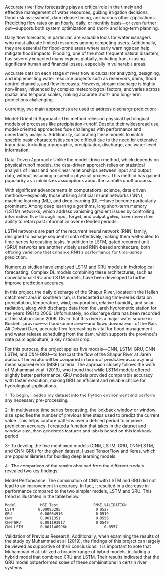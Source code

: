 Accurate river flow forecasting plays a critical role in the timely and effective management of water resources, guiding irrigation decisions, flood risk assessment, dam release timing, and various other applications. Predicting flow rates on an hourly, daily, or monthly basis—or even further out—supports both system optimization and short- and long-term planning.

Daily flow forecasts, in particular, are valuable tools for water managers who must allocate limited resources among competing users. Additionally, they are essential for flood-prone areas where early warnings can help mitigate flood impacts. Flooding, one of the most frequent natural disasters, has severely impacted many regions globally, including Iran, causing significant human and financial losses, especially in vulnerable areas.

Accurate data on each stage of river flow is crucial for analyzing, designing, and implementing water resource projects such as reservoirs, dams, flood control channels, and flow forecasts. However, stream discharge is highly non-linear, influenced by complex meteorological factors, and varies across spatial and temporal scales, making accurate short- and long-term predictions challenging.

Currently, two main approaches are used to address discharge prediction:

Model-Oriented Approach: This method relies on physical hydrological models of processes like precipitation-runoff. Despite their widespread use, model-oriented approaches face challenges with performance and uncertainty analysis. Additionally, calibrating these models to match specific basin characteristics can be difficult due to the need for extensive input data, including topographic, precipitation, discharge, and water level information.

Data-Driven Approach: Unlike the model-driven method, which depends on physical runoff models, the data-driven approach relies on statistical analysis of linear and non-linear relationships between input and output data, without assuming a specific physical process. This method has gained popularity as it minimizes assumptions about the rainfall-runoff process.

With significant advancements in computational science, data-driven methods—especially those utilizing artificial neural networks (ANN), machine learning (ML), and deep learning (DL)—have become particularly prominent. Among deep learning algorithms, long short-term memory (LSTM) networks, which address vanishing gradient issues by controlling information flow through input, forget, and output gates, have shown the ability to retain past information over extended periods.

LSTM networks are part of the recurrent neural network (RNN) family, designed to manage sequential data effectively, making them well-suited to time-series forecasting tasks. In addition to LSTM, gated recurrent unit (GRU) networks are another widely used RNN-based architecture, both offering variations that enhance RNN’s performance for time-series prediction.

Numerous studies have employed LSTM and GRU models in hydrological forecasting. Complex DL models combining these architectures, such as convolutional GRU and LSTM models, have been developed to further improve prediction accuracy.

In this project, the daily discharge of the Shapur River, located in the Helleh catchment area in southern Iran, is forecasted using time-series data on precipitation, temperature, wind, evaporation, relative humidity, and solar radiation, along with discharge data from the Jareh hydrometric station for the years 1981 to 2006. Unfortunately, no discharge data has been recorded at this station since 2006. Given that this river is a major water source in Bushehr province—a flood-prone area—and flows downstream of the Rais Ali Delwari Dam, accurate flow forecasting is vital for flood management and water release scheduling from the dam, which supports the province's date palm agriculture, a key national crop.

For this purpose, the project applies five models—CNN, LSTM, GRU, CNN-LSTM, and CNN-GRU—to forecast the flow of the Shapur River at Jareh station. The results will be compared in terms of predictive accuracy and mean squared error (MSE) criteria. The approach closely follows the work of Muhammad et al. (2019), who found that while LSTM models offered slightly better performance, GRU models provided comparable accuracy with faster execution, making GRU an efficient and reliable choice for hydrological applications.

1- To begin, I loaded my dataset into the Python environment and perform any necessary pre-processing.

2- In multivariate time series forecasting, the lookback window or window size specifies the number of previous time steps used to predict the current value. This helps capture patterns over a defined period to improve prediction accuracy. I created a function that takes in the dataset and window size, then generates features and labels based on this lookback period.

3- To develop the five mentioned models (CNN, LSTM, GRU, CNN-LSTM, and CNN-GRU) for the given dataset, I  used TensorFlow and Keras, which are popular libraries for building deep learning models. 

4- The comparison of the results obtained from the different models revealed two key findings:

Model Performance: The combination of CNN with LSTM and GRU did not lead to an improvement in accuracy. In fact, it resulted in a decrease in performance compared to the two simpler models, LSTM and GRU. This trend is illustrated in the table below.

  
	Model           MSE Test	            RMSE VALIDATION
 	LSTM           0.00093295	             0.0527
	GRU             0.00084916	             0.0519
 	CNN             0.0011351	             0.0556
 	CNN-GRU         0.001193917	             0.0549
	CNN-LSTM        0.0011489960	             0.0557

	


Validation of Previous Research: Additionally, when examining the results of the study by Muhammad et al. (2019), the findings of this project can largely be viewed as supportive of their conclusions. It is important to note that Muhammad et al. utilized a broader range of hybrid models, including a hybrid model that combined GRU and LSTM. Their results indicated that the GRU model outperformed some of these combinations in certain river systems.

